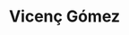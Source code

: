 ---
title: "Vicenç Gómez"
first_name: Vicenç
last_name: Gómez
role: Associate Professor (Affiliated)
organizations:
  - name: Universitat Pompeu Fabra
    url: "https://www.upf.edu/web/ai/vicenc-gomez"
interests:
  - Machine learning
  - Artificial intelligence
  - Optimal control
  - Complex networks
user_groups:
  - Affiliated
---